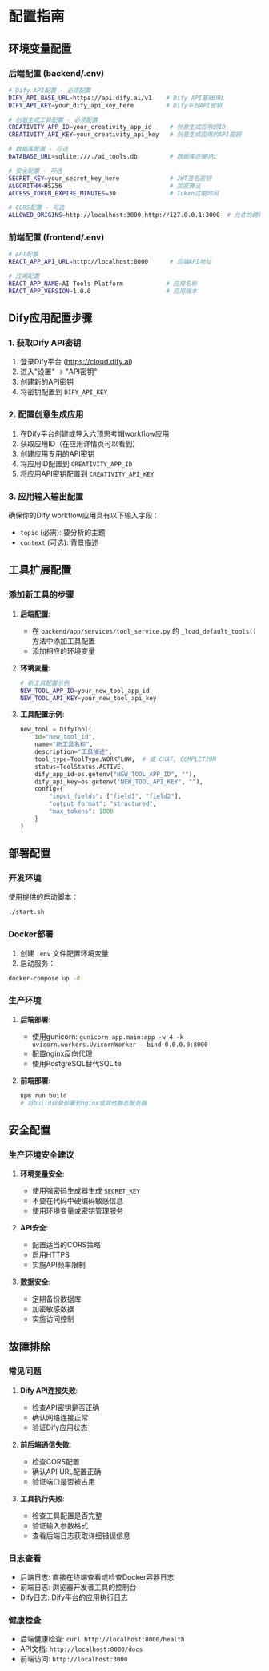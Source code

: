 # 配置指南

## 环境变量配置

### 后端配置 (backend/.env)

```bash
# Dify API配置 - 必须配置
DIFY_API_BASE_URL=https://api.dify.ai/v1    # Dify API基础URL
DIFY_API_KEY=your_dify_api_key_here         # Dify平台API密钥

# 创意生成工具配置 - 必须配置
CREATIVITY_APP_ID=your_creativity_app_id     # 创意生成应用的ID
CREATIVITY_API_KEY=your_creativity_api_key   # 创意生成应用的API密钥

# 数据库配置 - 可选
DATABASE_URL=sqlite:///./ai_tools.db         # 数据库连接URL

# 安全配置 - 可选
SECRET_KEY=your_secret_key_here              # JWT签名密钥
ALGORITHM=HS256                              # 加密算法
ACCESS_TOKEN_EXPIRE_MINUTES=30               # Token过期时间

# CORS配置 - 可选
ALLOWED_ORIGINS=http://localhost:3000,http://127.0.0.1:3000  # 允许的跨域源
```

### 前端配置 (frontend/.env)

```bash
# API配置
REACT_APP_API_URL=http://localhost:8000      # 后端API地址

# 应用配置
REACT_APP_NAME=AI Tools Platform            # 应用名称
REACT_APP_VERSION=1.0.0                     # 应用版本
```

## Dify应用配置步骤

### 1. 获取Dify API密钥

1. 登录Dify平台 (https://cloud.dify.ai)
2. 进入"设置" → "API密钥"
3. 创建新的API密钥
4. 将密钥配置到 `DIFY_API_KEY`

### 2. 配置创意生成应用

1. 在Dify平台创建或导入六顶思考帽workflow应用
2. 获取应用ID（在应用详情页可以看到）
3. 创建应用专用的API密钥
4. 将应用ID配置到 `CREATIVITY_APP_ID`
5. 将应用API密钥配置到 `CREATIVITY_API_KEY`

### 3. 应用输入输出配置

确保你的Dify workflow应用具有以下输入字段：
- `topic` (必需): 要分析的主题
- `context` (可选): 背景描述

## 工具扩展配置

### 添加新工具的步骤

1. **后端配置**:
   - 在 `backend/app/services/tool_service.py` 的 `_load_default_tools()` 方法中添加工具配置
   - 添加相应的环境变量

2. **环境变量**:
   ```bash
   # 新工具配置示例
   NEW_TOOL_APP_ID=your_new_tool_app_id
   NEW_TOOL_API_KEY=your_new_tool_api_key
   ```

3. **工具配置示例**:
   ```python
   new_tool = DifyTool(
       id="new_tool_id",
       name="新工具名称",
       description="工具描述",
       tool_type=ToolType.WORKFLOW,  # 或 CHAT, COMPLETION
       status=ToolStatus.ACTIVE,
       dify_app_id=os.getenv("NEW_TOOL_APP_ID", ""),
       dify_api_key=os.getenv("NEW_TOOL_API_KEY", ""),
       config={
           "input_fields": ["field1", "field2"],
           "output_format": "structured",
           "max_tokens": 1000
       }
   )
   ```

## 部署配置

### 开发环境

使用提供的启动脚本：
```bash
./start.sh
```

### Docker部署

1. 创建 `.env` 文件配置环境变量
2. 启动服务：
```bash
docker-compose up -d
```

### 生产环境

1. **后端部署**:
   - 使用gunicorn: `gunicorn app.main:app -w 4 -k uvicorn.workers.UvicornWorker --bind 0.0.0.0:8000`
   - 配置nginx反向代理
   - 使用PostgreSQL替代SQLite

2. **前端部署**:
   ```bash
   npm run build
   # 将build目录部署到nginx或其他静态服务器
   ```

## 安全配置

### 生产环境安全建议

1. **环境变量安全**:
   - 使用强密码生成器生成 `SECRET_KEY`
   - 不要在代码中硬编码敏感信息
   - 使用环境变量或密钥管理服务

2. **API安全**:
   - 配置适当的CORS策略
   - 启用HTTPS
   - 实施API频率限制

3. **数据安全**:
   - 定期备份数据库
   - 加密敏感数据
   - 实施访问控制

## 故障排除

### 常见问题

1. **Dify API连接失败**:
   - 检查API密钥是否正确
   - 确认网络连接正常
   - 验证Dify应用状态

2. **前后端通信失败**:
   - 检查CORS配置
   - 确认API URL配置正确
   - 验证端口是否被占用

3. **工具执行失败**:
   - 检查工具配置是否完整
   - 验证输入参数格式
   - 查看后端日志获取详细错误信息

### 日志查看

- 后端日志: 直接在终端查看或检查Docker容器日志
- 前端日志: 浏览器开发者工具的控制台
- Dify日志: Dify平台的应用执行日志

### 健康检查

- 后端健康检查: `curl http://localhost:8000/health`
- API文档: `http://localhost:8000/docs`
- 前端访问: `http://localhost:3000`